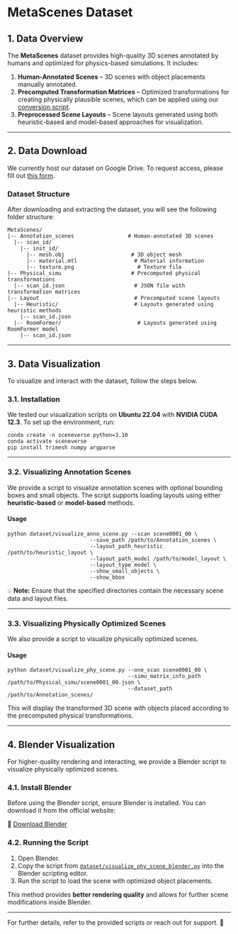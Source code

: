 # **MetaScenes Dataset**  

## **1. Data Overview**  

The **MetaScenes** dataset provides high-quality 3D scenes annotated by humans and optimized for physics-based simulations. It includes:  

1. **Human-Annotated Scenes** – 3D scenes with object placements manually annotated.  
2. **Precomputed Transformation Matrices** – Optimized transformations for creating physically plausible scenes, which can be applied using our [conversion script](...).  
3. **Preprocessed Scene Layouts** – Scene layouts generated using both heuristic-based and model-based approaches for visualization.  

---

## **2. Data Download**  

We currently host our dataset on Google Drive. To request access, please fill out [this form](https://forms.gle/AXMk7MH6bFXpCqd99).  

### **Dataset Structure**  

After downloading and extracting the dataset, you will see the following folder structure:  

```shell
MetaScenes/
|-- Annotation_scenes                 # Human-annotated 3D scenes
  |-- scan_id/
    |-- inst_id/        
      |-- mesh.obj                     # 3D object mesh
      |-- material.mtl                  # Material information
      |-- texture.png                    # Texture file
|-- Physical_simu                      # Precomputed physical transformations
  |-- scan_id.json                      # JSON file with transformation matrices
|-- Layout                              # Precomputed scene layouts
  |-- Heuristic/                        # Layouts generated using heuristic methods
    |-- scan_id.json
  |-- RoomFormer/                        # Layouts generated using RoomFormer model
    |-- scan_id.json
```

---

## **3. Data Visualization**  

To visualize and interact with the dataset, follow the steps below.  

### **3.1. Installation**  

We tested our visualization scripts on **Ubuntu 22.04** with **NVIDIA CUDA 12.3**. To set up the environment, run:  

```shell
conda create -n sceneverse python=3.10
conda activate sceneverse
pip install trimesh numpy argparse
```

---

### **3.2. Visualizing Annotation Scenes**  

We provide a script to visualize annotation scenes with optional bounding boxes and small objects. The script supports loading layouts using either **heuristic-based** or **model-based** methods.  

#### **Usage**  
```shell
python dataset/visualize_anno_scene.py --scan scene0001_00 \
                          --save_path /path/to/Annotation_scenes \
                          --layout_path_heuristic /path/to/heuristic_layout \
                          --layout_path_model /path/to/model_layout \
                          --layout_type model \
                          --show_small_objects \
                          --show_bbox
```
💡 **Note:** Ensure that the specified directories contain the necessary scene data and layout files.  

---

### **3.3. Visualizing Physically Optimized Scenes**  

We also provide a script to visualize physically optimized scenes.  

#### **Usage**  
```shell
python dataset/visualize_phy_scene.py --one_scan scene0001_00 \
                                      --simu_matrix_info_path /path/to/Physical_simu/scene0001_00.json \
                                      --dataset_path /path/to/Annotation_scenes/
```
This will display the transformed 3D scene with objects placed according to the precomputed physical transformations.  

---

## **4. Blender Visualization**  

For higher-quality rendering and interacting, we provide a Blender script to visualize physically optimized scenes.  

### **4.1. Install Blender**  

Before using the Blender script, ensure Blender is installed. You can download it from the official website:  

🔗 [Download Blender](https://www.blender.org/download/)  

### **4.2. Running the Script**  

1. Open Blender.  
2. Copy the script from [`dataset/visualize_phy_scene_blender.py`](...) into the Blender scripting editor.  
3. Run the script to load the scene with optimized object placements.  

This method provides **better rendering quality** and allows for further scene modifications inside Blender.  

---

For further details, refer to the provided scripts or reach out for support. 🚀